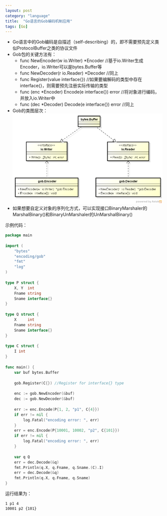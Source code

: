 ```yaml
---
layout: post
category: "language"
title:  "Go语言的Gob编码机制应用"
tags: [Go]
---
```


* Go语言中的Gob编码是自描述（self-describing）的，即不需要预先定义类似ProtocolBuffer之类的协议文件
* Gob包的关键方法有：
	* func NewEncoder(w io.Writer) *Encoder	//基于io.Writer生成Encoder，io.Writer可以是bytes.Buffer等
	* func NewDecoder(r io.Reader) *Decoder	//同上
	* func Register(value interface{})			//如果要编解码的类型中存在interface{}，则需要预先注册实际传输的类型
	* func (enc *Encoder) Encode(e interface{}) error	//将对象进行编码，并放入io.Writer中
	* func (dec *Decoder) Decode(e interface{}) error	//同上
* Gob的类图层次：![Gob Encoding](https://raw.githubusercontent.com/joezxy/joezxy.github.io/master/_img/20141227_gob_encoding.png)
* 如果想要自定义对象的序列化方式，可以实现接口BinaryMarshaler的MarshalBinary()和BinaryUnMarshaler的UnMarshalBinary()

示例代码：

```Go
package main

import (
	"bytes"
	"encoding/gob"
	"fmt"
	"log"
)

type P struct {
	X, Y  int
	Fname string
	Sname interface{}
}

type Q struct {
	X     int
	Fname string
	Sname interface{}
}

type C struct {
	I int
}

func main() {
	var buf bytes.Buffer
	
	gob.Register(C{}) //Register for interface{} type
	
	enc := gob.NewEncoder(&buf)
	dec := gob.NewDecoder(&buf)
	
	err := enc.Encode(P{1, 2, "p1", C{4}})
	if err != nil {
		log.Fatal("encoding error: ", err)
	}
	err = enc.Encode(P{10001, 10002, "p2", C{101}})
	if err != nil {
		log.Fatal("encoding error: ", err)
	}

	var q Q
	err = dec.Decode(&q)
	fmt.Println(q.X, q.Fname, q.Sname.(C).I)
	err = dec.Decode(&q)
	fmt.Println(q.X, q.Fname, q.Sname)
}
```

运行结果为：

```
1 p1 4
10001 p2 {101}
```
